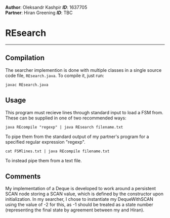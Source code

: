 **Author**: Oleksandr Kashpir
_**ID**_: 1637705</br>
**Partner**: Hiran Greening
_**ID**_: TBC</br>
# REsearch
---
## Compilation
The searcher implemention is done with multiple classes in a single source code file, `REsearch.java`. To compile it, just run:
```
javac REsearch.java
```
## Usage
This program must recieve lines through standard input to load a FSM from. These can be supplied in one of two recommended ways:
```
java REcompile "regexp" | java REsearch filename.txt
```
To pipe them from the standard output of my partner's program for a specified regular expression "regexp".
```
cat FSMlines.txt | java REcompile filename.txt
```
To instead pipe them from a text file.
## Comments
My implementation of a Deque is developed to work around a persistent SCAN node storing a SCAN value, which is defined by the constructor upon initialization. In my searcher, I chose to instantiate my DequeWithSCAN using the value of -2 for this, as -1 should be treated as a state number (representing the final state by agreement between my and Hiran).

